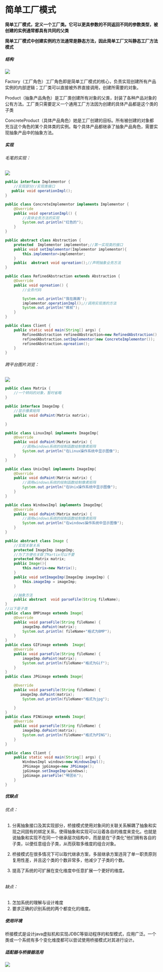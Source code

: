# 简单工厂模式



**简单工厂模式，定义一个工厂类。它可以更具参数的不同返回不同的参数类型，被创建的实例通常都具有共同的父类**

**简单工厂模式中创建实例的方法通常是静态方法，因此简单工厂又叫静态工厂方法模式**

##### 结构

![](../../../../../../../../../image/structuralpattern/4-桥接模式结构图.png)

Factory（工厂角色）工厂角色即是简单工厂模式的核心，负责实现创建所有产品实例的内部逻辑；工厂类可以直接被外界直接调用，创建所需要的对象。

Product（抽象产品角色）是工厂类创建所有对象的父类，封装了各种产品对象的公有方法。工厂类只需要定义一个通用工厂方法因为创建的具体产品都是这个类的子类

ConcreteProduct（具体产品角色）她是工厂创建的目标。所有被创建的对象都充当这个角色的某个具体类的实例。每个具体产品都继承了抽象产品角色，需要实现抽象产品中的抽象方法。



##### 实现

###### *毛笔的实现*：

![](../../../../../../../../../image/structuralpattern/5-桥接模式的实现.png)

```java
public interface Implementor {
    //实现部分//实现类接口
   public void operationImpl();
}

public class ConcreteImplementor implements Implementor {
    @Override
    public void operationImpl() {
        //具体业务方法的实现
        System.out.println("红色的");
    }
}

```

```java
public abstract class Abstraction {
    protected  Implementor implementor;//第一实现类的接口
    public void setImplementor(Implementor implementor){
        this.implementor=implementor;
    }
    public  abstract void opreation();//声明抽象业务方法
}
```

```java
public class RefinedAbstraction extends Abstraction {
    @Override
    public void opreation() {
        //业务代码

        System.out.println("我在画画");
        implementor.operationImpl();//调用实现类的方法
        System.out.println("裤衩");
    }
}

public class Client {
    public static void main(String[] args) {
        RefinedAbstraction refinedAbstraction=new RefinedAbstraction();
        refinedAbstraction.setImplementor(new ConcreteImplementor());
        refinedAbstraction.opreation();
    }
}

```

###### *跨平台图片浏览*：

![](../../../../../../../../../image/structuralpattern/6-桥接模式的实现案例.png)

```java
public class Matrix {
    //一个转码的对象，暂时省略
}
```

```java
public interface ImageImp {
    //显示像素矩阵
    public void doPaint(Matrix matrix);

}

public class LinuxImpl implements ImageImp{
    @Override
    public void doPaint(Matrix matrix) {
        //调用windows系统的绘制函数绘制像素矩阵
        System.out.println("在Linux操作系统中显示图像");
    }
}

public class UnixImpl implements ImageImp{
    @Override
    public void doPaint(Matrix matrix) {
        //调用windows系统的绘制函数绘制像素矩阵
        System.out.println("在Unix操作系统中显示图像");
    }
}

public class WindowsImpl implements ImageImp{
    @Override
    public void doPaint(Matrix matrix) {
        //调用windows系统的绘制函数绘制像素矩阵
        System.out.println("在windows操作系统中显示图像");
    }
}

```

```java
public abstract class Image {
    //实现关联关系
    protected ImageImp imageImp;
    //为了方便也关联了Martix可以不要
    protected Matrix matrix;
    public Image(){
        this.matrix=new Matrix();
    }
    public void setImageImp(ImageImp imageImp) {
        this.imageImp = imageImp;
    }

    //抽象方法
    public abstract  void parseFile(String fileName);
}
//以下是子类
public class BMPimage extends Image{
    @Override
    public void parseFile(String fileName) {
        imageImp.doPaint(matrix);
        System.out.println( fileName+"格式为BMP");
    }
}
public class GIFimage extends  Image{
    @Override
    public void parseFile(String fileName) {
        imageImp.doPaint(matrix);
        System.out.println(fileName+"格式为Gif");
    }
}
public class JPGimage extends Image{

    @Override
    public void parseFile(String fileName) {
       imageImp.doPaint(matrix);
        System.out.println(fileName+"格式为jpg");

    }
}
public class PINGimage extends Image{
    @Override
    public void parseFile(String fileName) {
        imageImp.doPaint(matrix);
        System.out.println(fileName+"格式为PING");
    }
}

```

```java
public class Client {
    public static void main(String[] args) {
        WindowsImpl windows=new WindowsImpl();
        JPGimage jpGimage=new JPGimage();
        jpGimage.setImageImp(windows);
        jpGimage.parseFile("琴团长");
    }
}
```

##### 优缺点

###### 优点：

1. 分离抽象接口及其实现部分，桥接模式使用对象间的关联关系解耦了抽象和实现之间固有的绑定关系，使得抽象和实现可以沿着各自的维度来变化。也就是说抽象和实现不在同一个继承层次结构中，而是是在“子类化”他们拥有各自的子类，以便任意组合子类，从而获取多维度的组合对象。

2. 桥接模式在很多情况下可以取代继承方案，多层继承方案违背了单一职责原则复用性差，并且这个类的个数非常多，他减少了子类的个数。

3. 提高了系统的可扩展在变化维度中任意扩展一个更好的维度。

   ###### 

###### *缺点：*

1. 怎加系统的理解与设计难度
2. 要求正确的识别系统的两个都变化的维度。

##### 使用环境

桥接模式是设计java虚拟机和实现JDBC等驱动程序的和型模式，应用广泛。一个类或一个系统有多个变化维度都可以尝试使用桥接模式对其进行设计。

##### 适配器与桥接器连用

![](../../../../../../../../../image/structuralpattern/7-桥接与适配模式连用.png)


